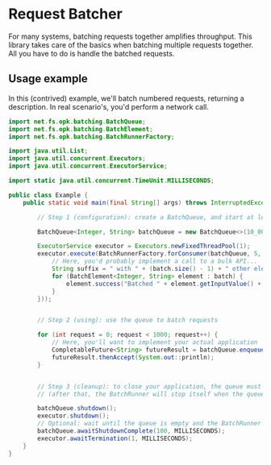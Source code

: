 # Request Batcher

For many systems, batching requests together amplifies throughput. This library takes care of the basics when batching multiple requests together. All you have to do is handle the batched requests.


## Usage example

In this (contrived) example, we'll batch numbered requests, returning a description. In real scenario's, you'd perform a network call.

````java
import net.fs.opk.batching.BatchQueue;
import net.fs.opk.batching.BatchElement;
import net.fs.opk.batching.BatchRunnerFactory;

import java.util.List;
import java.util.concurrent.Executors;
import java.util.concurrent.ExecutorService;

import static java.util.concurrent.TimeUnit.MILLISECONDS;

public class Example {
    public static void main(final String[] args) throws InterruptedException {

        // Step 1 (configuration): create a BatchQueue, and start at least one BatchRunner to consume it

        BatchQueue<Integer, String> batchQueue = new BatchQueue<>(10_000, 1, MILLISECONDS);

        ExecutorService executor = Executors.newFixedThreadPool(1);
        executor.execute(BatchRunnerFactory.forConsumer(batchQueue, 5, batch -> {
	        // Here, you'd probably implement a call to a bulk API...
	        String suffix = " with " + (batch.size() - 1) + " other elements";
	        for (BatchElement<Integer, String> element : batch) {
	            element.success("Batched " + element.getInputValue() + suffix);
	        }
        }));


        // Step 2 (using): use the queue to batch requests

        for (int request = 0; request < 1000; request++) {
            // Here, you'll want to implement your actual application
            CompletableFuture<String> futureResult = batchQueue.enqueue(request);
            futureResult.thenAccept(System.out::println);
        }


        // Step 3 (cleanup): to close your application, the queue must be shutdown
        // (after that, the BatchRunner will stop itself when the queue is empty)

        batchQueue.shutdown();
        executor.shutdown();
        // Optional: wait until the queue is empty and the BatchRunner has terminated.
        batchQueue.awaitShutdownComplete(100, MILLISECONDS);
        executor.awaitTermination(1, MILLISECONDS);
    }
}
````

